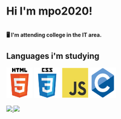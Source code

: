 
<h1>Hi I'm mpo2020!</h1>

<br>
<b>🖥️ I'm attending college in the IT area.<b/>

<div>
  <h2>Languages i'm studying </h2>
  <img width="70" height="80" src="https://github.com/devicons/devicon/blob/master/icons/html5/html5-original-wordmark.svg">
  <img width="70" height="80" src="https://github.com/devicons/devicon/blob/master/icons/css3/css3-original-wordmark.svg">
  <img width="70" height="80" src="https://github.com/devicons/devicon/blob/master/icons/javascript/javascript-original.svg">
  <img width="70" height="80" src="https://github.com/devicons/devicon/blob/master/icons/c/c-original.svg">
</div>
  <br>
  

<div>
  <a href="https://github.com/mpo2020">
    <img  height="160em" src="https://github-readme-stats.vercel.app/api?username=mpo2020&show_icons=true&theme=gotham&bg_color=000&count_private=true">
    <img height="160em" src="https://github-readme-stats.vercel.app/api/top-langs/?username=mpo2020&amp;layout=compact&amp;langs_count=7&amp;theme=gotham&count_private=true">
  </a>
</div>

<style>
	/* Base (light mode) styles */

	@media screen and (prefers-color-scheme: dark) {
		/* Dark mode styles */
	}
</style>
  
  <!--
**mpo2020/mpo2020** is a ✨ _special_ ✨ repository because its `README.md` (this file) appears on your GitHub profile.

Here are some ideas to get you started:

- 🔭 I’m currently working on ...
- 🌱 I’m currently learning ...
- 👯 I’m looking to collaborate on ...
- 🤔 I’m looking for help with ...
- 💬 Ask me about ...
- 📫 How to reach me: ...
- 😄 Pronouns: ...
- ⚡ Fun fact: ...
-->
